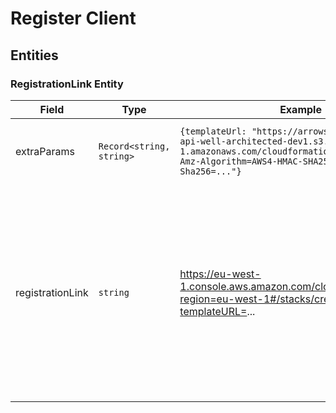 # Register Client

## Entities

### RegistrationLink Entity

| Field            | Type         | Example                                                                                                             | Description                                                                                                                                                         |
|------------------|--------------|---------------------------------------------------------------------------------------------------------------------|---------------------------------------------------------------------------------------------------------------------------------------------------------------------|
| extraParams      | ```Record<string, string>```| ```{templateUrl: "https://arrowsphere-test-public-api-well-architected-dev1.s3.eu-west-1.amazonaws.com/cloudformation/template.yaml?X-Amz-Algorithm=AWS4-HMAC-SHA256&X-Amz-Content-Sha256=..."}```| Link to copy past to modify the template for Sustainability.|
| registrationLink | ```string``` | https://eu-west-1.console.aws.amazon.com/cloudformation/home?region=eu-west-1#/stacks/create/review?templateURL=... | One click link to either create a cloud formation on the customer's aws account or create an entreprise application on the customer's azure account (valid 6 hours) |
